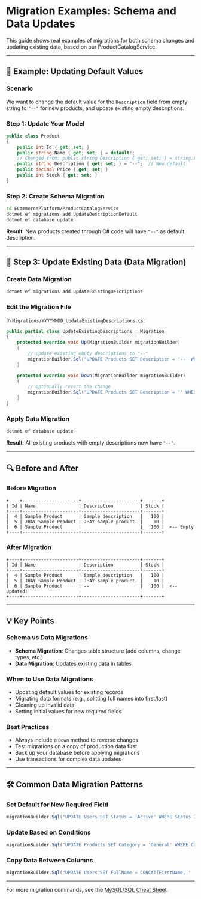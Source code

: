 # Migration Examples: Schema and Data Updates

This guide shows real examples of migrations for both schema changes and updating existing data, based on our ProductCatalogService.

---

## 🚀 Example: Updating Default Values

### Scenario
We want to change the default value for the `Description` field from empty string to `"--"` for new products, and update existing empty descriptions.

### Step 1: Update Your Model
```csharp
public class Product
{
    public int Id { get; set; }
    public string Name { get; set; } = default!;
    // Changed from: public string Description { get; set; } = string.Empty;
    public string Description { get; set; } = "--";  // New default
    public decimal Price { get; set; }
    public int Stock { get; set; }
}
```

### Step 2: Create Schema Migration
```bash
cd ECommercePlatform/ProductCatalogService
dotnet ef migrations add UpdateDescriptionDefault
dotnet ef database update
```

**Result**: New products created through C# code will have `"--"` as default description.

---

## 📝 Step 3: Update Existing Data (Data Migration)

### Create Data Migration
```bash
dotnet ef migrations add UpdateExistingDescriptions
```

### Edit the Migration File
In `Migrations/YYYYMMDD_UpdateExistingDescriptions.cs`:

```csharp
public partial class UpdateExistingDescriptions : Migration
{
    protected override void Up(MigrationBuilder migrationBuilder)
    {
        // Update existing empty descriptions to "--"
        migrationBuilder.Sql("UPDATE Products SET Description = '--' WHERE Description = '' OR Description IS NULL;");
    }

    protected override void Down(MigrationBuilder migrationBuilder)
    {
        // Optionally revert the change
        migrationBuilder.Sql("UPDATE Products SET Description = '' WHERE Description = '--';");
    }
}
```

### Apply Data Migration
```bash
dotnet ef database update
```

**Result**: All existing products with empty descriptions now have `"--"`.

---

## 🔍 Before and After

### Before Migration
```
+----+---------------------+----------------------+-------+
| Id | Name                | Description          | Stock |
+----+---------------------+----------------------+-------+
|  4 | Sample Product      | Sample description   |   100 |
|  5 | JHAY Sample Product | JHAY sample product. |    10 |
|  6 | Sample Product      |                      |   100 |  <-- Empty
+----+---------------------+----------------------+-------+
```

### After Migration
```
+----+---------------------+----------------------+-------+
| Id | Name                | Description          | Stock |
+----+---------------------+----------------------+-------+
|  4 | Sample Product      | Sample description   |   100 |
|  5 | JHAY Sample Product | JHAY sample product. |    10 |
|  6 | Sample Product      | --                   |   100 |  <-- Updated!
+----+---------------------+----------------------+-------+
```

---

## 💡 Key Points

### Schema vs Data Migrations
- **Schema Migration**: Changes table structure (add columns, change types, etc.)
- **Data Migration**: Updates existing data in tables

### When to Use Data Migrations
- Updating default values for existing records
- Migrating data formats (e.g., splitting full names into first/last)
- Cleaning up invalid data
- Setting initial values for new required fields

### Best Practices
- Always include a `Down` method to reverse changes
- Test migrations on a copy of production data first
- Back up your database before applying migrations
- Use transactions for complex data updates

---

## 🛠️ Common Data Migration Patterns

### Set Default for New Required Field
```csharp
migrationBuilder.Sql("UPDATE Users SET Status = 'Active' WHERE Status IS NULL;");
```

### Update Based on Conditions
```csharp
migrationBuilder.Sql("UPDATE Products SET Category = 'General' WHERE Category = '' AND Price < 10;");
```

### Copy Data Between Columns
```csharp
migrationBuilder.Sql("UPDATE Users SET FullName = CONCAT(FirstName, ' ', LastName) WHERE FullName IS NULL;");
```

---

For more migration commands, see the [MySQL/SQL Cheat Sheet](./mysql-cheatsheet.md).
